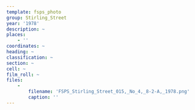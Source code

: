 ```yaml
---
template: fsps_photo
group: Stirling_Street
year: '1978'
description: ~
places:
    - ''
coordinates: ~
heading: ~
classification: ~
section: ~
cell: ~
film_roll: ~
files:
    -
        filename: 'FSPS_Stirling_Street_015,_No_4,_8-2-A,_1978.png'
        caption: ''
---
```

